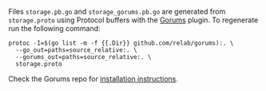 Files `storage.pb.go` and `storage_gorums.pb.go` are generated from `storage.proto` using Protocol buffers with the [Gorums](https://github.com/relab/gorums) plugin.
To regenerate run the following command:

```
protoc -I=$(go list -m -f {{.Dir}} github.com/relab/gorums):. \
  --go_out=paths=source_relative:. \
  --gorums_out=paths=source_relative:. \
  storage.proto
```

Check the Gorums repo for [installation instructions](https://github.com/relab/gorums/blob/master/doc/user-guide.md).